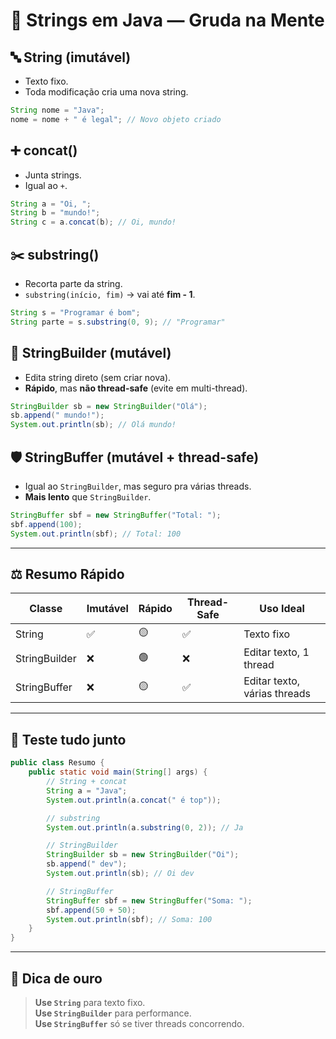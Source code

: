 # 🧠 Strings em Java — Gruda na Mente

## 🔤 String (imutável)
- Texto fixo.
- Toda modificação cria uma nova string.

```java
String nome = "Java";
nome = nome + " é legal"; // Novo objeto criado
```

## ➕ concat()
- Junta strings.
- Igual ao `+`.

```java
String a = "Oi, ";
String b = "mundo!";
String c = a.concat(b); // Oi, mundo!
```

## ✂️ substring()
- Recorta parte da string.
- `substring(início, fim)` → vai até **fim - 1**.

```java
String s = "Programar é bom";
String parte = s.substring(0, 9); // "Programar"
```

## 🧱 StringBuilder (mutável)
- Edita string direto (sem criar nova).
- **Rápido**, mas **não thread-safe** (evite em multi-thread).

```java
StringBuilder sb = new StringBuilder("Olá");
sb.append(" mundo!");
System.out.println(sb); // Olá mundo!
```

## 🛡️ StringBuffer (mutável + thread-safe)
- Igual ao `StringBuilder`, mas seguro pra várias threads.
- **Mais lento** que `StringBuilder`.

```java
StringBuffer sbf = new StringBuffer("Total: ");
sbf.append(100);
System.out.println(sbf); // Total: 100
```

---

## ⚖️ Resumo Rápido

| Classe         | Imutável | Rápido | Thread-Safe | Uso Ideal                  |
|----------------|----------|--------|-------------|----------------------------|
| String         | ✅       | 🟡     | ✅          | Texto fixo                 |
| StringBuilder  | ❌       | 🟢     | ❌          | Editar texto, 1 thread     |
| StringBuffer   | ❌       | 🟡     | ✅          | Editar texto, várias threads |

---

## 🧪 Teste tudo junto

```java
public class Resumo {
    public static void main(String[] args) {
        // String + concat
        String a = "Java";
        System.out.println(a.concat(" é top"));

        // substring
        System.out.println(a.substring(0, 2)); // Ja

        // StringBuilder
        StringBuilder sb = new StringBuilder("Oi");
        sb.append(" dev");
        System.out.println(sb); // Oi dev

        // StringBuffer
        StringBuffer sbf = new StringBuffer("Soma: ");
        sbf.append(50 + 50);
        System.out.println(sbf); // Soma: 100
    }
}
```

---

## 🎯 Dica de ouro

> **Use `String`** para texto fixo.  
> **Use `StringBuilder`** para performance.  
> **Use `StringBuffer`** só se tiver threads concorrendo.

